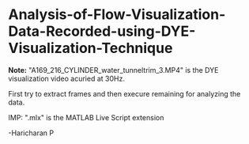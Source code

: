 # Analysis-of-Flow-Visualization-Data-Recorded-using-DYE-Visualization-Technique

**Note:** "A169_216_CYLINDER_water_tunneltrim_3.MP4" is the DYE visualization video acuried at 30Hz.

First try to extract frames and then execure remaining for analyzing the data.

IMP: ".mlx" is the MATLAB Live Script extension

-Haricharan P
